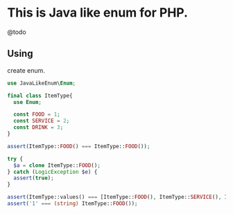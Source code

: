 # This is Java like enum for PHP.

@todo

## Using

create enum.

```php
use JavaLikeEnum\Enum;

final class ItemType{
  use Enum;

  const FOOD = 1;
  const SERVICE = 2;
  const DRINK = 3;
}

assert(ItemType::FOOD() === ItemType::FOOD());

try {
  $a = clone ItemType::FOOD();
} catch (LogicException $e) {
  assert(true);
}

assert(ItemType::values() === [ItemType::FOOD(), ItemType::SERVICE(), ItemType::DRINK()]);
assert('1' === (string) ItemType::FOOD());
```
